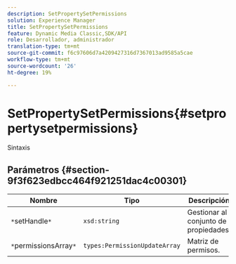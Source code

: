 ```yaml
---
description: SetPropertySetPermissions
solution: Experience Manager
title: SetPropertySetPermissions
feature: Dynamic Media Classic,SDK/API
role: Desarrollador, administrador
translation-type: tm+mt
source-git-commit: f6c97606d7a4209427316d7367013ad9585a5cae
workflow-type: tm+mt
source-wordcount: '26'
ht-degree: 19%

---
```



# SetPropertySetPermissions{#setpropertysetpermissions}

Sintaxis

## Parámetros {#section-9f3f623edbcc464f921251dac4c00301}

| Nombre | Tipo | Descripción |
|---|---|---|
| `*`setHandle`*` | `xsd:string` | Gestionar al conjunto de propiedades. |
| `*`permissionsArray`*` | `types:PermissionUpdateArray` | Matriz de permisos. |


